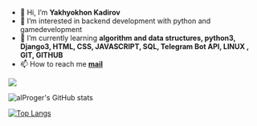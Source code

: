 - 👋 Hi, I’m **Yakhyokhon Kadirov**
- 👀 I’m interested in backend development with python and gamedevelopment
- 🌱 I’m currently learning **algorithm and data structures, python3, Django3, HTML, CSS, JAVASCRIPT, SQL, Telegram Bot API, LINUX , GIT, GITHUB**
- 📫 How to reach me **[mail](developerkadirov@gmail.com)**


<img src="{https://img.shields.io/badge/Python-FFD43B?style=for-the-badge&logo=python&logoColor=darkgreen}" > 

![alProger's GitHub stats](https://github-readme-stats.vercel.app/api?username=alproger&show_icons=true&theme=dark)

[![Top Langs](https://github-readme-stats.vercel.app/api/top-langs/?username=alproger&layout=compact)](https://github.com/alproger/github-readme-stats)


